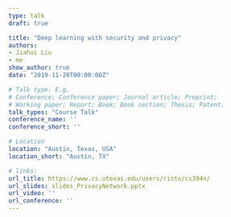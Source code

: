 ```yaml
---
type: talk
draft: true

title: "Deep learning with security and privacy"
authors:
- Jiahui Liu
- me
show_author: true
date: "2019-11-20T00:00:00Z"

# Talk type. E.g.
# Conference; Conference paper; Journal article; Preprint;
# Working paper; Report; Book; Book section; Thesis; Patent.
talk_types: "Course Talk"
conference_name: ''
conference_short: ''

# Location
location: "Austin, Texas, USA"
location_short: "Austin, TX"

# links:
url_title: https://www.cs.utexas.edu/users/risto/cs394n/
url_slides: slides_PrivacyNetwork.pptx
url_video: ''
url_conference: ''
---
```

